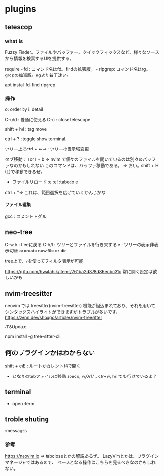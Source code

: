

# plugins

## telescop

### what is 

Fuzzy Finder。ファイルやバッファー、クイックフィックスなど、様々なソースから情報を検索するUIを提供する。

require
    - fd : コマンド名はfd。findの拡張版。
    - ripgrep: コマンド名はrg。grepの拡張版。agより若干速い。

apt install fd-find ripgrep

### 操作

o: order by
i: detail

C-u/d : 普通に使える
C-c : close telescope

shift + h/l : tag move

ctrl + ? : toggle show terminal.

ツリー上でctrl + ←→ : ツリーの表示域変更

タブ移動： `[`or`]` + b 
⇒ nvim で個々のファイルを開いているのは別々のバッファなのかもしれない
  このコマンドは、バッファ移動である。
⇒ おい。shift + H (L)で移動できるぜ。


- ファイルリロード
  :e
  :e!
  :tabedo e

ctrl + "⇒ これは、範囲選択を広げていくかんじかな

#### ファイル編集

gcc : コメントトグル

## neo-tree

C-w,h : treeに戻る
C-h/l : ツリーとファイルを行き来する
<leader>e : ツリーの表示非表示切替
a: create new file or dir

tree上で、`/`を使ってフィルタ表示が可能

https://qiita.com/hwatahik/items/761ba2d378d86ecbc31c
常に開く設定は欲しいかも

## nvim-treesitter

neovim では treesitter(nvim-treesitter) 機能が組込まれており、それを用いてシンタックスハイライトができますがトラブルが多いです。
https://zenn.dev/shougo/articles/nvim-treesitter

:TSUpdate

npm install -g tree-sitter-cli

## 何のプラグインかはわからない

shift + e/E : ルートかカレント科で開く

- となりのtabファイルに移動
  space, w,0/1/...
  ctr+w, h/l でも行けているよ？

## terminal

- open 
  :term

## troble shuting

:messages

### 参考

https://neovim.io
⇒ tabcloseとかの解説あるぜ。
 LazyVimとかは、プラグインマネージャではあるので、
 ベースとなる操作はこちらを見るべきなのかもしれない。

